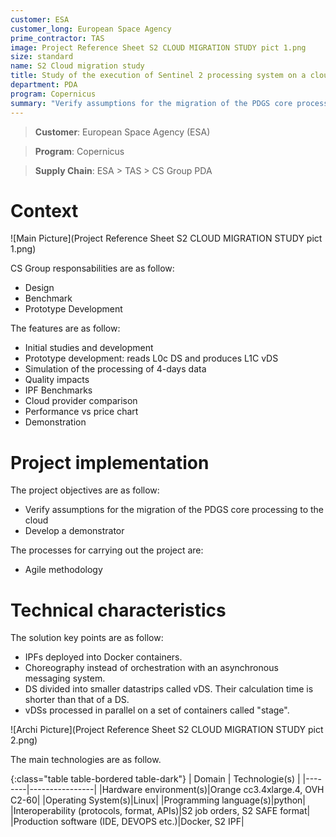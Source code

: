 ```yaml
---
customer: ESA
customer_long: European Space Agency
prime_contractor: TAS
image: Project Reference Sheet S2 CLOUD MIGRATION STUDY pict 1.png
size: standard
name: S2 Cloud migration study
title: Study of the execution of Sentinel 2 processing system on a cloud infrastructure
department: PDA
program: Copernicus
summary: "Verify assumptions for the migration of the PDGS core processing to the cloud. Develop a demonstrator"
---
```


> __Customer__\: European Space Agency (ESA)

> __Program__\: Copernicus

> __Supply Chain__\: ESA > TAS >  CS Group PDA


# Context


![Main Picture](Project Reference Sheet S2 CLOUD MIGRATION STUDY pict 1.png)

CS Group responsabilities are as follow:
* Design
* Benchmark
* Prototype Development


The features are as follow:
* Initial studies and development
* Prototype development: reads L0c DS and produces L1C vDS
* Simulation of the processing of 4-days data
* Quality impacts
* IPF Benchmarks
* Cloud provider comparison
* Performance vs price chart
* Demonstration

# Project implementation

The project objectives are as follow:
* Verify assumptions for the migration of the PDGS core processing to the cloud 
* Develop a demonstrator

The processes for carrying out the project are:
* Agile methodology

# Technical characteristics

The solution key points are as follow:
* IPFs deployed into Docker containers.
* Choreography instead of orchestration with an asynchronous messaging system.
* DS divided into smaller datastrips called vDS. Their calculation time is shorter than that of a DS.
* vDSs processed in parallel on a set of containers called "stage".

![Archi Picture](Project Reference Sheet S2 CLOUD MIGRATION STUDY pict 2.png)

The main technologies are as follow.

{:class="table table-bordered table-dark"}
| Domain | Technologie(s) |
|--------|----------------|
|Hardware environment(s)|Orange cc3.4xlarge.4, OVH C2-60|
|Operating System(s)|Linux|
|Programming language(s)|python|
|Interoperability (protocols, format, APIs)|S2 job orders, S2 SAFE format|
|Production software (IDE, DEVOPS etc.)|Docker, S2 IPF|

